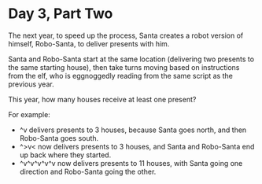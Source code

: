 # Day 3, Part Two

The next year, to speed up the process, Santa creates a robot version of himself, Robo-Santa, to deliver presents with him.

Santa and Robo-Santa start at the same location (delivering two presents to the same starting house), then take turns moving based on instructions from the elf, who is eggnoggedly reading from the same script as the previous year.

This year, how many houses receive at least one present?

For example:
  - ^v delivers presents to 3 houses, because Santa goes north, and then Robo-Santa goes south.
  - ^>v< now delivers presents to 3 houses, and Santa and Robo-Santa end up back where they started.
  - ^v^v^v^v^v now delivers presents to 11 houses, with Santa going one direction and Robo-Santa going the other.
